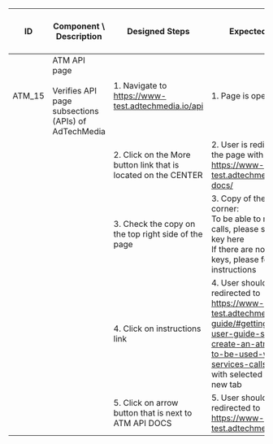 | ID | Component \ <br> Description  | Designed Steps       |Expected Result     |	Created By \ <br> Last Updated |
| -- | -- | -- | -- | -- |
| ATM_15 | ATM API page <br> <br>  Verifies API page subsections (APIs) of AdTechMedia | 1. Navigate to https://www-test.adtechmedia.io/api | 1. Page is opened on API           | Veronica Macovei <br> 13.07.2017 |
|       |       | 2. Click on the More button link that is located on the CENTER |     2. User is redirected to the page with Guide <br>https://www-test.adtechmedia.io/api-docs/ |Alexandr Urita \ <br> 15.06.2017    |  
|       |       | 3. Check the copy on the top right side of the page |     3. Copy of the top right corner: <br> To be able to make API calls, please set your API key here <br>  If there are no active keys, please follow the instructions |    |  
|       |       | 4. Click on instructions link |     4. User should be redirected to https://www-test.adtechmedia.io/user-guide/#getting-started-user-guide-step-1-create-an-atm-api-key-to-be-used-with-web-services-calls <br>with selected Step 1 in a new tab |    |  
|       |       | 5. Click on arrow button that is next to ATM API DOCS |     5. User should be redirected to https://www-test.adtechmedia.io/api/ |    |  
